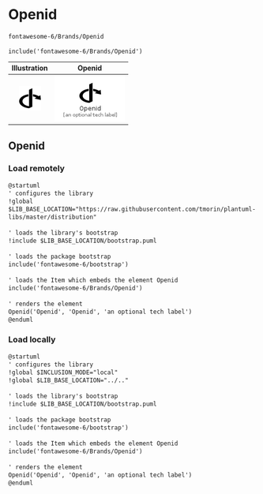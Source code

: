 # Openid


```text
fontawesome-6/Brands/Openid
```

```text
include('fontawesome-6/Brands/Openid')
```



| Illustration | Openid |
| :---: | :---: |
| ![illustration for Illustration](../../fontawesome-6/Brands/Openid.png) | ![illustration for Openid](../../fontawesome-6/Brands/Openid.Local.png) |




## Openid

### Load remotely
```plantuml
@startuml
' configures the library
!global $LIB_BASE_LOCATION="https://raw.githubusercontent.com/tmorin/plantuml-libs/master/distribution"

' loads the library's bootstrap
!include $LIB_BASE_LOCATION/bootstrap.puml

' loads the package bootstrap
include('fontawesome-6/bootstrap')

' loads the Item which embeds the element Openid
include('fontawesome-6/Brands/Openid')

' renders the element
Openid('Openid', 'Openid', 'an optional tech label')
@enduml
```

### Load locally
```plantuml
@startuml
' configures the library
!global $INCLUSION_MODE="local"
!global $LIB_BASE_LOCATION="../.."

' loads the library's bootstrap
!include $LIB_BASE_LOCATION/bootstrap.puml

' loads the package bootstrap
include('fontawesome-6/bootstrap')

' loads the Item which embeds the element Openid
include('fontawesome-6/Brands/Openid')

' renders the element
Openid('Openid', 'Openid', 'an optional tech label')
@enduml
```

